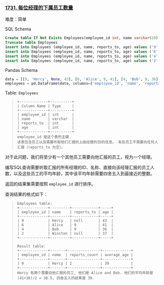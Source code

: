 ### [1731\. 每位经理的下属员工数量](https://leetcode.cn/problems/the-number-of-employees-which-report-to-each-employee/)

难度：简单

SQL Schema

```sql
Create table If Not Exists Employees(employee_id int, name varchar(20), reports_to int, age int)
Truncate table Employees
insert into Employees (employee_id, name, reports_to, age) values ('9', 'Hercy', 'None', '43')
insert into Employees (employee_id, name, reports_to, age) values ('6', 'Alice', '9', '41')
insert into Employees (employee_id, name, reports_to, age) values ('4', 'Bob', '9', '36')
insert into Employees (employee_id, name, reports_to, age) values ('2', 'Winston', 'None', '37')
```

Pandas Schema

```python
data = [[9, 'Hercy', None, 43], [6, 'Alice', 9, 41], [4, 'Bob', 9, 36], [2, 'Winston', None, 37]]
employees = pd.DataFrame(data, columns=['employee_id', 'name', 'reports_to', 'age']).astype({'employee_id':'Int64', 'name':'object', 'reports_to':'Int64', 'age':'Int64'})
```

Table: `Employees`

> ```
> +-------------+----------+
> | Column Name | Type     |
> +-------------+----------+
> | employee_id | int      |
> | name        | varchar  |
> | reports_to  | int      |
> | age         | int      |
> +-------------+----------+
> employee_id 是这个表的主键.
> 该表包含员工以及需要听取他们汇报的上级经理的ID的信息。 有些员工不需要向任何人汇报（reports_to 为空）。
> ```

对于此问题，我们将至少有一个其他员工需要向他汇报的员工，视为一个经理。

编写SQL查询需要听取汇报的所有经理的ID、名称、直接向该经理汇报的员工人数，以及这些员工的平均年龄，其中该平均年龄需要四舍五入到最接近的整数。

返回的结果集需要按照 `employee_id` 进行排序。

查询结果的格式如下：

> ```
> Employees table:
> +-------------+---------+------------+-----+
> | employee_id | name    | reports_to | age |
> +-------------+---------+------------+-----+
> | 9           | Hercy   | null       | 43  |
> | 6           | Alice   | 9          | 41  |
> | 4           | Bob     | 9          | 36  |
> | 2           | Winston | null       | 37  |
> +-------------+---------+------------+-----+
> 
> Result table:
> +-------------+-------+---------------+-------------+
> | employee_id | name  | reports_count | average_age |
> +-------------+-------+---------------+-------------+
> | 9           | Hercy | 2             | 39          |
> +-------------+-------+---------------+-------------+
> Hercy 有两个需要向他汇报的员工, 他们是 Alice and Bob. 他们的平均年龄是 (41+36)/2 = 38.5, 四舍五入的结果是 39.
> ```
